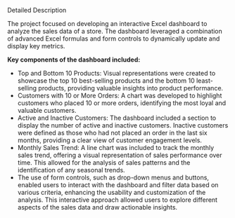 Detailed Description

The project focused on developing an interactive Excel dashboard to analyze the sales data of a store. The dashboard leveraged a combination of advanced Excel formulas and form controls to dynamically update and display key metrics.

**Key components of the dashboard included:**

- Top and Bottom 10 Products: Visual representations were created to showcase the top 10 best-selling products and the bottom 10 least-selling products, providing valuable insights into product performance.
- Customers with 10 or More Orders: A chart was developed to highlight customers who placed 10 or more orders, identifying the most loyal and valuable customers.
- Active and Inactive Customers: The dashboard included a section to display the number of active and inactive customers. Inactive customers were defined as those who had not placed an order in the last six months, providing a clear view of customer engagement levels.
- Monthly Sales Trend: A line chart was included to track the monthly sales trend, offering a visual representation of sales performance over time. This allowed for the analysis of sales patterns and the identification of any seasonal trends.
- The use of form controls, such as drop-down menus and buttons, enabled users to interact with the dashboard and filter data based on various criteria, enhancing the usability and customization of the analysis. This interactive approach allowed users to explore different aspects of the sales data and draw actionable insights.
